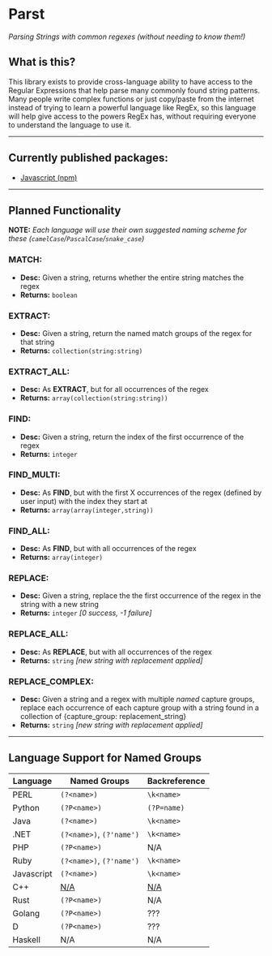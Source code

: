 # Parst
_Parsing Strings with common regexes (without needing to know them!)_

## What is this?
This library exists to provide cross-language ability to have access to the Regular Expressions that help
parse many commonly found string patterns.  Many people write complex functions or just copy/paste from the internet
instead of trying to learn a powerful language like RegEx, so this language will help give access to the powers
RegEx has, without requiring everyone to understand the language to use it.

---

## Currently published packages:
* [Javascript (npm)](https://www.npmjs.com/package/parst)

---

## Planned Functionality
**NOTE:** _Each language will use their own suggested naming scheme for these (`camelCase`/`PascalCase`/`snake_case`)_

### MATCH:
* **Desc:** Given a string, returns whether the entire string matches the regex
* **Returns:** `boolean`

### EXTRACT:
* **Desc:** Given a string, return the named match groups of the regex for that string
* **Returns:** `collection(string:string)`

### EXTRACT_ALL:
* **Desc:** As **EXTRACT**, but for all occurrences of the regex
* **Returns:** `array(collection(string:string))`

### FIND:
* **Desc:** Given a string, return the index of the first occurrence of the regex
* **Returns:** `integer`

### FIND_MULTI:
* **Desc:** As **FIND**, but with the first X occurrences of the regex (defined by user input) with the index they start at
* **Returns:** `array(array(integer,string))`

### FIND_ALL:
* **Desc:** As **FIND**, but with all occurrences of the regex
* **Returns:** `array(integer)`

### REPLACE:
* **Desc:** Given a string, replace the the first occurrence of the regex in the string with a new string
* **Returns:** `integer` _[0 success, -1 failure]_

### REPLACE_ALL:
* **Desc:** As **REPLACE**, but with all occurrences of the regex
* **Returns:** `string` _[new string with replacement applied]_

### REPLACE_COMPLEX:
* **Desc:** Given a string and a regex with multiple _named_ capture groups, replace each occurrence of each capture group with a string found in a collection of {capture_group: replacement_string}
* **Returns:** `string` _[new string with replacement applied]_

---

## Language Support for Named Groups

|  Language  |       Named Groups       | Backreference |
|------------|--------------------------|---------------|
| PERL       | `(?<name>)`              | `\k<name>`    |
| Python     | `(?P<name>)`             | `(?P=name)`   |
| Java       | `(?<name>)`              | `\k<name>`    |
| .NET       | `(?<name>)`, `(?'name')` | `\k<name>`    |
| PHP        | `(?P<name>)`             | N/A           |
| Ruby       | `(?<name>)`, `(?'name')` | `\k<name>`    |
| Javascript | `(?<name>)`              | `\k<name>`    |
| C++        | [N/A](https://github.com/tc39/proposal-regexp-named-groups)                     | [N/A](https://github.com/tc39/proposal-regexp-named-groups)           |
| Rust       | `(?P<name>)`             | N/A           |
| Golang     | `(?P<name>)`             | ???           |
| D          | `(?P<name>)`             | ???           |
| Haskell    | N/A                      | N/A           |
